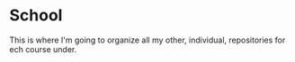 # School
This is where I'm going to organize all my other, individual, repositories for ech course under.